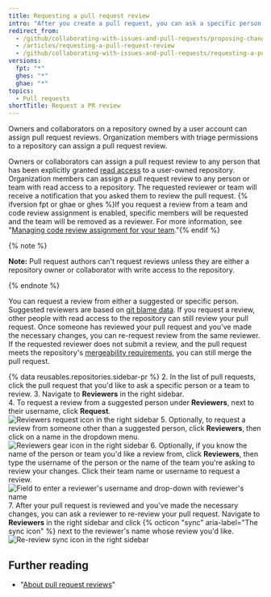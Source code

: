 ```yaml
---
title: Requesting a pull request review
intro: "After you create a pull request, you can ask a specific person to review the changes you've proposed. If you're an organization member, you can also request a specific team to review your changes."
redirect_from:
  - /github/collaborating-with-issues-and-pull-requests/proposing-changes-to-your-work-with-pull-requests/requesting-a-pull-request-review
  - /articles/requesting-a-pull-request-review
  - /github/collaborating-with-issues-and-pull-requests/requesting-a-pull-request-review
versions:
  fpt: "*"
  ghes: "*"
  ghae: "*"
topics:
  - Pull requests
shortTitle: Request a PR review
---
```


Owners and collaborators on a repository owned by a user account can assign pull request reviews. Organization members with triage permissions to a repository can assign a pull request review.

Owners or collaborators can assign a pull request review to any person that has been explicitly granted [read access](/articles/access-permissions-on-github) to a user-owned repository. Organization members can assign a pull request review to any person or team with read access to a repository. The requested reviewer or team will receive a notification that you asked them to review the pull request. {% ifversion fpt or ghae or ghes %}If you request a review from a team and code review assignment is enabled, specific members will be requested and the team will be removed as a reviewer. For more information, see "[Managing code review assignment for your team](/organizations/organizing-members-into-teams/managing-code-review-assignment-for-your-team)."{% endif %}

{% note %}

**Note:** Pull request authors can't request reviews unless they are either a repository owner or collaborator with write access to the repository.

{% endnote %}

You can request a review from either a suggested or specific person. Suggested reviewers are based on [git blame data](/articles/tracking-changes-in-a-file/). If you request a review, other people with read access to the repository can still review your pull request. Once someone has reviewed your pull request and you've made the necessary changes, you can re-request review from the same reviewer. If the requested reviewer does not submit a review, and the pull request meets the repository's [mergeability requirements](/articles/defining-the-mergeability-of-pull-requests), you can still merge the pull request.

{% data reusables.repositories.sidebar-pr %} 2. In the list of pull requests, click the pull request that you'd like to ask a specific person or a team to review. 3. Navigate to **Reviewers** in the right sidebar.  
4. To request a review from a suggested person under **Reviewers**, next to their username, click **Request**.
![Reviewers request icon in the right sidebar](/assets/images/help/pull_requests/request-suggested-review.png) 5. Optionally, to request a review from someone other than a suggested person, click **Reviewers**, then click on a name in the dropdown menu.
![Reviewers gear icon in the right sidebar](/assets/images/help/pull_requests/request-a-review-not-suggested.png) 6. Optionally, if you know the name of the person or team you'd like a review from, click **Reviewers**, then type the username of the person or the name of the team you're asking to review your changes. Click their team name or username to request a review.
![Field to enter a reviewer's username and drop-down with reviewer's name](/assets/images/help/pull_requests/choose-pull-request-reviewer.png) 7. After your pull request is reviewed and you've made the necessary changes, you can ask a reviewer to re-review your pull request. Navigate to **Reviewers** in the right sidebar and click {% octicon "sync" aria-label="The sync icon" %} next to the reviewer's name whose review you'd like.
![Re-review sync icon in the right sidebar](/assets/images/help/pull_requests/request-re-review.png)

## Further reading

- "[About pull request reviews](/articles/about-pull-request-reviews)"
